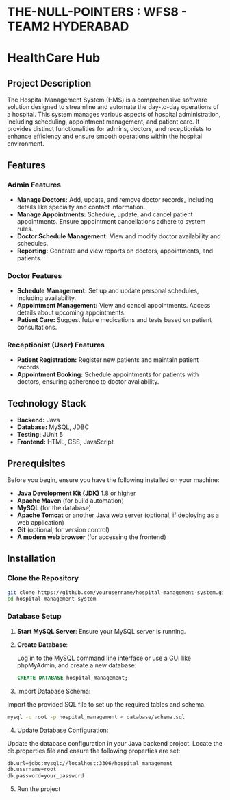 # THE-NULL-POINTERS : WFS8 - TEAM2 HYDERABAD

# HealthCare Hub

## Project Description

The Hospital Management System (HMS) is a comprehensive software solution designed to streamline and automate the day-to-day operations of a hospital. This system manages various aspects of hospital administration, including scheduling, appointment management, and patient care. It provides distinct functionalities for admins, doctors, and receptionists to enhance efficiency and ensure smooth operations within the hospital environment.

## Features

### Admin Features
- **Manage Doctors:** Add, update, and remove doctor records, including details like specialty and contact information.
- **Manage Appointments:** Schedule, update, and cancel patient appointments. Ensure appointment cancellations adhere to system rules.
- **Doctor Schedule Management:** View and modify doctor availability and schedules.
- **Reporting:** Generate and view reports on doctors, appointments, and patients.

### Doctor Features
- **Schedule Management:** Set up and update personal schedules, including availability.
- **Appointment Management:** View and cancel appointments. Access details about upcoming appointments.
- **Patient Care:** Suggest future medications and tests based on patient consultations.

### Receptionist (User) Features
- **Patient Registration:** Register new patients and maintain patient records.
- **Appointment Booking:** Schedule appointments for patients with doctors, ensuring adherence to doctor availability.

## Technology Stack
- **Backend:** Java
- **Database:** MySQL, JDBC
- **Testing:** JUnit 5
- **Frontend:** HTML, CSS, JavaScript

## Prerequisites

Before you begin, ensure you have the following installed on your machine:

- **Java Development Kit (JDK)** 1.8 or higher
- **Apache Maven** (for build automation)
- **MySQL** (for the database)
- **Apache Tomcat** or another Java web server (optional, if deploying as a web application)
- **Git** (optional, for version control)
- **A modern web browser** (for accessing the frontend)

## Installation

### Clone the Repository

```bash
git clone https://github.com/yourusername/hospital-management-system.git
cd hospital-management-system
```

### Database Setup

1. **Start MySQL Server**: Ensure your MySQL server is running.

2. **Create Database**:
   
   Log in to the MySQL command line interface or use a GUI like phpMyAdmin, and create a new database:
   
   ```sql
   CREATE DATABASE hospital_management;
   ```
3. Import Database Schema:

Import the provided SQL file to set up the required tables and schema.

```bash
mysql -u root -p hospital_management < database/schema.sql
```
4. Update Database Configuration:

Update the database configuration in your Java backend project. Locate the db.properties file and ensure the following properties are set:

```bash
db.url=jdbc:mysql://localhost:3306/hospital_management
db.username=root
db.password=your_password
```
5. Run the project


